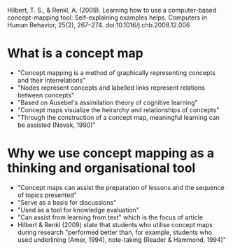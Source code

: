 Hilbert, T. S., & Renkl, A. (2009). Learning how to use a computer-based concept-mapping tool: Self-explaining examples helps. Computers in Human Behavior, 25(2), 267–274. doi:10.1016/j.chb.2008.12.006

# What is a concept map

- "Concept mapping is a method of graphically representing concepts and their interrelations"
- "Nodes represent concepts and labelled links represent relations between concepts"
- "Based on Ausebel's assimilation theory of cognitive learning"
- "Concept maps visualize the heirarchy and relationships of concepts"
- "Through the construction of a concept map, meaningful learning can be assisted (Novak, 1990)"


# Why we use concept mapping as a thinking and organisational tool

- "Concept maps can assist the preparation of lessons and the sequence of topics presented"
- "Serve as a basis for discussions"
- "Used as a tool for knowledge evaluation"
- "Can assist from learning from text" which is the focus of article
- Hilbert & Renkl (2009) state that students who utilise concept maps during research "performed better than, for example, students who used underlining (Amer, 1994), note-taking (Reader & Hammond, 1994)"
